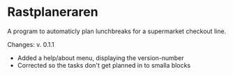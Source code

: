 # Rastplaneraren

A program to automaticly plan lunchbreaks for a supermarket checkout line.

Changes:
v. 0.1.1
* Added a help/about menu, displaying the version-number
* Corrected so the tasks don't get planned in to smalla blocks
